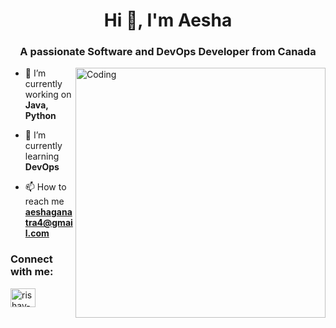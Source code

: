 
<h1 align="center">Hi 👋, I'm Aesha</h1>
<h3 align="center">A passionate Software and DevOps Developer  from Canada</h3>
<img align="right" alt="Coding" width="400" src="">



- 🔭 I’m currently working on **Java, Python**

- 🌱 I’m currently learning **DevOps**

- 📫 How to reach me **aeshaganatra4@gmail.com**

<h3 align="left">Connect with me:</h3>
<p align="left">
<a href="https://www.linkedin.com/in/aeshaganatra4199/" target="blank"><img align="center" src="https://raw.githubusercontent.com/rahuldkjain/github-profile-readme-generator/master/src/images/icons/Social/linked-in-alt.svg" alt="rishav-chanda-b89a791b3" height="30" width="40" /></a>
</p>

